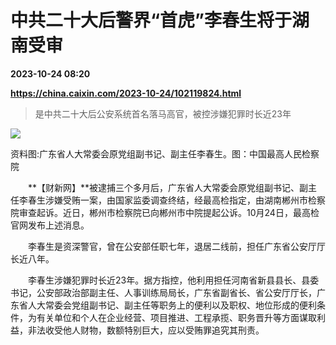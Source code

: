 # 中共二十大后警界“首虎”李春生将于湖南受审

**2023-10-24 08:20**

**https://china.caixin.com/2023-10-24/102119824.html**

> 是中共二十大后公安系统首名落马高官，被控涉嫌犯罪时长近23年

  

![](https://img.caixin.com/2023-10-24/169813498445892_840_560.jpg)

资料图:广东省人大常委会原党组副书记、副主任李春生。图：中国最高人民检察院

  

　　**【财新网】**被逮捕三个多月后，广东省人大常委会原党组副书记、副主任李春生涉嫌受贿一案，由国家监委调查终结，经最高检指定，由湖南郴州市检察院审查起诉。近日，郴州市检察院已向郴州市中院提起公诉。10月24日，最高检官网发布上述消息。

　　李春生是资深警官，曾在公安部任职七年，退居二线前，担任广东省公安厅厅长近八年。

　　李春生涉嫌犯罪时长近23年。据方指控，他利用担任河南省新县县长、县委书记，公安部政治部副主任、人事训练局局长，广东省副省长、省公安厅厅长，广东省人大常委会党组副书记、副主任等职务上的便利以及职权、地位形成的便利条件，为有关单位和个人在企业经营、项目推进、工程承揽、职务晋升等方面谋取利益，非法收受他人财物，数额特别巨大，应以受贿罪追究其刑责。